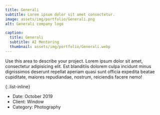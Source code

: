 ```yaml
---
title: Generali
subtitle: Lorem ipsum dolor sit amet consectetur.
image: assets/img/portfolio/Generali.png
alt: Generali company logo

caption:
  title: Generali
  subtitle: AI Mentoring
  thumbnail: assets/img/portfolio/Generali.webp
---
```

Use this area to describe your project. Lorem ipsum dolor sit amet, consectetur adipisicing elit. Est blanditiis dolorem culpa incidunt minus dignissimos deserunt repellat aperiam quasi sunt officia expedita beatae cupiditate, maiores repudiandae, nostrum, reiciendis facere nemo!

{:.list-inline}
- Date: October 2019
- Client: Window
- Category: Photography

